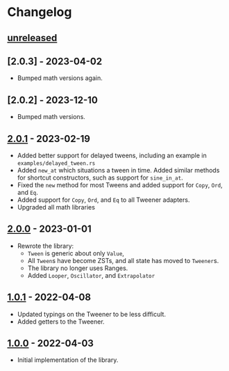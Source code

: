# Changelog

## [unreleased]

## [2.0.3] - 2023-04-02

- Bumped math versions again.

## [2.0.2] - 2023-12-10

- Bumped math versions.

## [2.0.1] - 2023-02-19

- Added better support for delayed tweens, including an example in `examples/delayed_tween.rs`
- Added `new_at` which situations a tween in time. Added similar methods for shortcut constructors, such as
  support for `sine_in_at`.
- Fixed the `new` method for most Tweens and added support for `Copy`, `Ord`, and `Eq`.
- Added support for `Copy`, `Ord`, and `Eq` to all Tweener adapters.
- Upgraded all math libraries

## [2.0.0] - 2023-01-01

- Rewrote the library:
  - `Tween` is generic about only `Value`,
  - All `Tween`s have become ZSTs, and all state has moved to `Tweener`s.
  - The library no longer uses Ranges.
  - Added `Looper`, `Oscillator`, and `Extrapolator`

## [1.0.1] - 2022-04-08

- Updated typings on the Tweener to be less difficult.
- Added getters to the Tweener.

## [1.0.0] - 2022-04-03

- Initial implementation of the library.

[unreleased]: https://github.com/sanbox-irl/tween/compare/v2.0.1...HEAD
[2.0.1]: https://github.com/sanbox-irl/tween/releases/tag/v2.0.1
[2.0.0]: https://github.com/sanbox-irl/tween/releases/tag/v2.0.0
[1.0.1]: https://github.com/sanbox-irl/tween/releases/tag/v1.0.1
[1.0.0]: https://github.com/sanbox-irl/tween/releases/tag/v1.0.0

